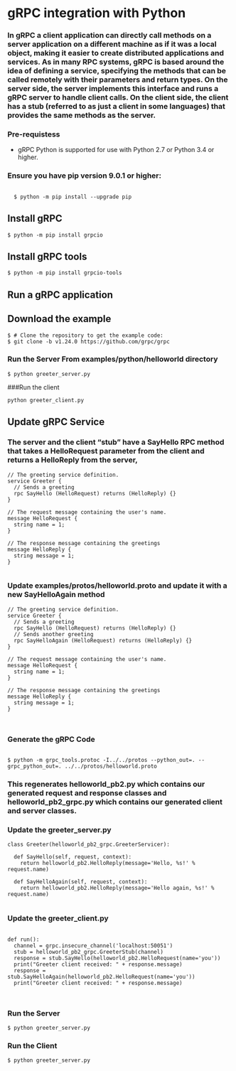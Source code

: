 # gRPC integration with Python

### In gRPC a client application can directly call methods on a server application on a different machine as if it was a local object, making it easier to create distributed applications and services. As in many RPC systems, gRPC is based around the idea of defining a service, specifying the methods that can be called remotely with their parameters and return types. On the server side, the server implements this interface and runs a gRPC server to handle client calls. On the client side, the client has a stub (referred to as just a client in some languages) that provides the same methods as the server.

### Pre-requistess

- gRPC Python is supported for use with Python 2.7 or Python 3.4 or higher. 

### Ensure you have pip version 9.0.1 or higher:

```

  $ python -m pip install --upgrade pip 

```

## Install gRPC

```
$ python -m pip install grpcio

```

## Install gRPC tools

```
$ python -m pip install grpcio-tools

```

## Run a gRPC application

## Download the example

```
$ # Clone the repository to get the example code:
$ git clone -b v1.24.0 https://github.com/grpc/grpc
```

### Run the Server From examples/python/helloworld directory

```
$ python greeter_server.py

```

###Run the client

```
python greeter_client.py

```

## Update gRPC Service

### The server and the client “stub” have a SayHello RPC method that takes a HelloRequest parameter from the client and returns a HelloReply from the server, 
```
// The greeting service definition.
service Greeter {
  // Sends a greeting
  rpc SayHello (HelloRequest) returns (HelloReply) {}
}

// The request message containing the user's name.
message HelloRequest {
  string name = 1;
}

// The response message containing the greetings
message HelloReply {
  string message = 1;
}


```
### Update examples/protos/helloworld.proto and update it with a new SayHelloAgain method
```
// The greeting service definition.
service Greeter {
  // Sends a greeting
  rpc SayHello (HelloRequest) returns (HelloReply) {}
  // Sends another greeting
  rpc SayHelloAgain (HelloRequest) returns (HelloReply) {}
}

// The request message containing the user's name.
message HelloRequest {
  string name = 1;
}

// The response message containing the greetings
message HelloReply {
  string message = 1;
}



```

### Generate the gRPC Code

```

$ python -m grpc_tools.protoc -I../../protos --python_out=. --grpc_python_out=. ../../protos/helloworld.proto

```

### This regenerates helloworld_pb2.py which contains our generated request and response classes and helloworld_pb2_grpc.py which contains our generated client and  server classes.


### Update the greeter_server.py

```
class Greeter(helloworld_pb2_grpc.GreeterServicer):

  def SayHello(self, request, context):
    return helloworld_pb2.HelloReply(message='Hello, %s!' % request.name)

  def SayHelloAgain(self, request, context):
    return helloworld_pb2.HelloReply(message='Hello again, %s!' % request.name)


```

### Update the greeter_client.py

```

def run():
  channel = grpc.insecure_channel('localhost:50051')
  stub = helloworld_pb2_grpc.GreeterStub(channel)
  response = stub.SayHello(helloworld_pb2.HelloRequest(name='you'))
  print("Greeter client received: " + response.message)
  response = stub.SayHelloAgain(helloworld_pb2.HelloRequest(name='you'))
  print("Greeter client received: " + response.message)



```

### Run the Server

```
$ python greeter_server.py

```


### Run the Client

```
$ python greeter_server.py



```
